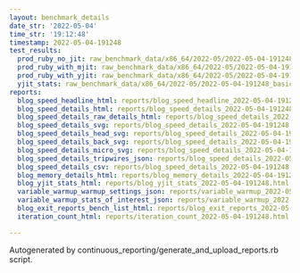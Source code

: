 ```yaml
---
layout: benchmark_details
date_str: '2022-05-04'
time_str: '19:12:48'
timestamp: 2022-05-04-191248
test_results:
  prod_ruby_no_jit: raw_benchmark_data/x86_64/2022-05/2022-05-04-191248_basic_benchmark_prod_ruby_no_jit.json
  prod_ruby_with_mjit: raw_benchmark_data/x86_64/2022-05/2022-05-04-191248_basic_benchmark_prod_ruby_with_mjit.json
  prod_ruby_with_yjit: raw_benchmark_data/x86_64/2022-05/2022-05-04-191248_basic_benchmark_prod_ruby_with_yjit.json
  yjit_stats: raw_benchmark_data/x86_64/2022-05/2022-05-04-191248_basic_benchmark_yjit_stats.json
reports:
  blog_speed_headline_html: reports/blog_speed_headline_2022-05-04-191248.html
  blog_speed_details_html: reports/blog_speed_details_2022-05-04-191248.html
  blog_speed_details_raw_details_html: reports/blog_speed_details_2022-05-04-191248.raw_details.html
  blog_speed_details_svg: reports/blog_speed_details_2022-05-04-191248.svg
  blog_speed_details_head_svg: reports/blog_speed_details_2022-05-04-191248.head.svg
  blog_speed_details_back_svg: reports/blog_speed_details_2022-05-04-191248.back.svg
  blog_speed_details_micro_svg: reports/blog_speed_details_2022-05-04-191248.micro.svg
  blog_speed_details_tripwires_json: reports/blog_speed_details_2022-05-04-191248.tripwires.json
  blog_speed_details_csv: reports/blog_speed_details_2022-05-04-191248.csv
  blog_memory_details_html: reports/blog_memory_details_2022-05-04-191248.html
  blog_yjit_stats_html: reports/blog_yjit_stats_2022-05-04-191248.html
  variable_warmup_warmup_settings_json: reports/variable_warmup_2022-05-04-191248.warmup_settings.json
  variable_warmup_stats_of_interest_json: reports/variable_warmup_2022-05-04-191248.stats_of_interest.json
  blog_exit_reports_bench_list_html: reports/blog_exit_reports_2022-05-04-191248.bench_list.html
  iteration_count_html: reports/iteration_count_2022-05-04-191248.html

---
```

Autogenerated by continuous_reporting/generate_and_upload_reports.rb script.
